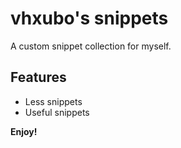 # vhxubo's snippets

A custom snippet collection for myself.

## Features

- Less snippets
- Useful snippets

**Enjoy!**
